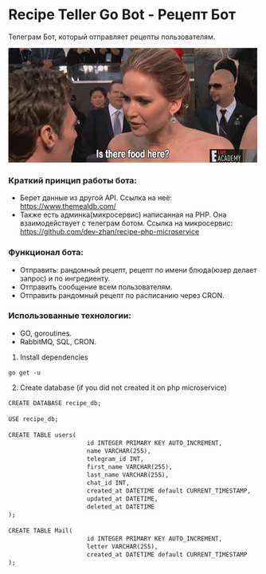 # Recipe Teller Go Bot - Рецепт Бот
Телеграм Бот, который отправляет рецепты пользователям.

![Food gif here](https://github.com/dev-zhan/recipe_bot/blob/master/hungry.gif)

### Краткий принцип работы бота:
- Берет данные из другой API. Ссылка на неё: https://www.themealdb.com/
- Также есть админка(микросервис) написанная на PHP. Она взаимодействует с телеграм ботом.
Ссылка на микросервис: https://github.com/dev-zhan/recipe-php-microservice
### Функционал бота:
- Отправить: рандомный рецепт, рецепт по имени блюда(юзер делает запрос) и по ингредиенту.
- Отправить сообщение всем пользователям.
- Отправить рандомный рецепт по расписанию через CRON.

### Использованные технологии:
- GO, goroutines.
- RabbitMQ, SQL, CRON. 

1. Install dependencies

```
go get -u
```

2. Create database (if you did not created it on php microservice)

```
CREATE DATABASE recipe_db;

USE recipe_db;

CREATE TABLE users(
                      id INTEGER PRIMARY KEY AUTO_INCREMENT,
                      name VARCHAR(255),
                      telegram_id INT,
                      first_name VARCHAR(255),
                      last_name VARCHAR(255),
                      chat_id INT,
                      created_at DATETIME default CURRENT_TIMESTAMP,
                      updated_at DATETIME,
                      deleted_at DATETIME
);

CREATE TABLE Mail(
                      id INTEGER PRIMARY KEY AUTO_INCREMENT,
                      letter VARCHAR(255),
                      created_at DATETIME default CURRENT_TIMESTAMP
);
```
